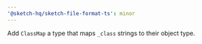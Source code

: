 ```yaml
---
'@sketch-hq/sketch-file-format-ts': minor
---
```


Add `ClassMap` a type that maps `_class` strings to their object type.
